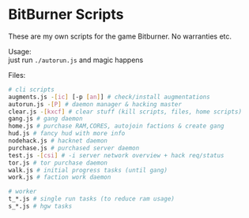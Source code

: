 # BitBurner Scripts

These are my own scripts for the game Bitburner. No warranties etc. 

Usage:\
just run `./autorun.js` and magic happens

Files:
```bash
# cli scripts
augments.js -[ic] [-p [an]] # check/install augmentations
autorun.js -[P] # daemon manager & hacking master
clear.js -[kxcf] # clear stuff (kill scripts, files, home scripts)
gang.js # gang daemon
home.js # purchase RAM,CORES, autojoin factions & create gang
hud.js # fancy hud with more info
nodehack.js # hacknet daemon
purchase.js # purchased server daemon
test.js -[csi] # -i server network overview + hack req/status
tor.js # tor purchase daemon
walk.js # initial progress tasks (until gang)
work.js # faction work daemon

# worker
t_*.js # single run tasks (to reduce ram usage)
s_*.js # hgw tasks
```